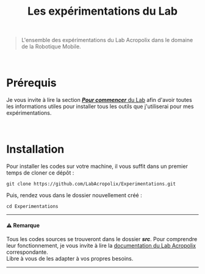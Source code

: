<h1 align=center>Les expérimentations du Lab</h1>

<br />

>L'ensemble des expérimentations du Lab Acropolix dans le domaine de la Robotique Mobile.

<br />

# Prérequis

Je vous invite à lire la section [***Pour commencer*** du Lab]() afin d'avoir toutes les informations utiles pour installer tous les outils que j'utiliserai pour mes expérimentations. 

<br />

# Installation

Pour installer les codes sur votre machine, il vous suffit dans un premier temps de cloner ce dépôt :

```shell
git clone https://github.com/LabAcropolix/Experimentations.git
```

Puis, rendez vous dans le dossier nouvellement créé :
```shell
cd Experimentations
```
---
#### ⚠️ Remarque

Tous les codes sources se trouveront dans le dossier ***src***. 
Pour comprendre leur fonctionnement, je vous invite à lire la [documentation du Lab Acropolix]() correspondante.<br />
Libre à vous de les adapter à vos propres besoins.

---

